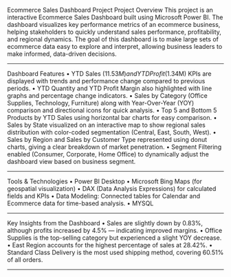 Ecommerce Sales Dashboard Project
Project Overview
This project is an interactive Ecommerce Sales Dashboard built using Microsoft Power BI. The dashboard visualizes key performance metrics of an ecommerce business, helping stakeholders to quickly understand sales performance, profitability, and regional dynamics.
The goal of this dashboard is to make large sets of ecommerce data easy to explore and interpret, allowing business leaders to make informed, data-driven decisions.
________________________________________
Dashboard Features
•	YTD Sales ($11.53M) and YTD Profit ($1.34M) KPIs are displayed with trends and performance change compared to previous periods.
•	YTD Quantity and YTD Profit Margin also highlighted with line graphs and percentage change indicators.
•	Sales by Category (Office Supplies, Technology, Furniture) along with Year-Over-Year (YOY) comparison and directional icons for quick analysis.
•	Top 5 and Bottom 5 Products by YTD Sales using horizontal bar charts for easy comparison.
•	Sales by State visualized on an interactive map to show regional sales distribution with color-coded segmentation (Central, East, South, West).
•	Sales by Region and Sales by Customer Type represented using donut charts, giving a clear breakdown of market penetration.
•	Segment Filtering enabled (Consumer, Corporate, Home Office) to dynamically adjust the dashboard view based on business segment.
________________________________________
 Tools & Technologies
•	Power BI Desktop
•	Microsoft Bing Maps (for geospatial visualization)
•	DAX (Data Analysis Expressions) for calculated fields and KPIs
•	Data Modeling: Connected tables for Calendar and Ecommerce data for time-based analysis.
•	MYSQL
________________________________________

 Key Insights from the Dashboard
•	Sales are slightly down by 0.83%, although profits increased by 4.5% — indicating improved margins.
•	Office Supplies is the top-selling category but experienced a slight YOY decrease.
•	East Region accounts for the highest percentage of sales at 28.42%.
•	Standard Class Delivery is the most used shipping method, covering 60.51% of all orders.
________________________________________

